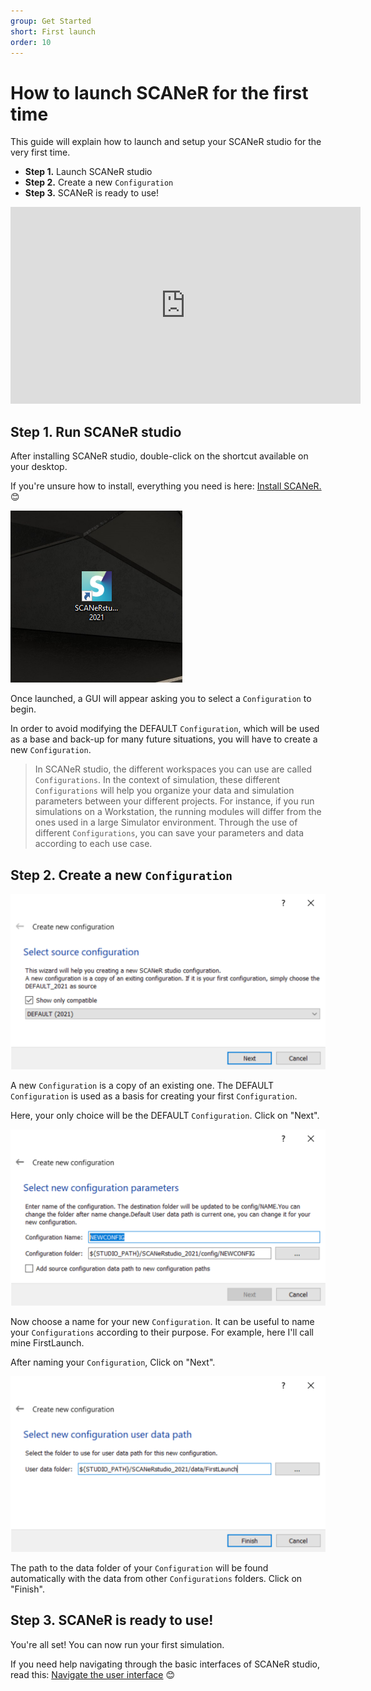 ```yaml
---
group: Get Started
short: First launch
order: 10
---
```


# How to launch SCANeR for the first time

This guide will explain how to launch and setup your SCANeR studio for the very first time.

* **Step 1.** Launch SCANeR studio
* **Step 2.** Create a new `Configuration`
* **Step 3.** SCANeR is ready to use!

<iframe width="560" height="315" src="https://www.youtube.com/embed/pnq0vsR74Xw?start=48" title="YouTube video player" frameborder="0" allow="accelerometer; autoplay; clipboard-write; encrypted-media; gyroscope; picture-in-picture" allowfullscreen></iframe>

## Step 1. Run SCANeR studio

After installing SCANeR studio, double-click on the shortcut available on your desktop.

If you're unsure how to install, everything you need is here: [Install SCANeR.](../HT_Install_SCANeR_studio/HT_Install_SCANeR_studio.md) 😊

![IconDesktop](./assets/IconDesktop.PNG)

Once launched, a GUI will appear asking you to select a `Configuration` to begin.

In order to avoid modifying the DEFAULT `Configuration`, which will be used as a base and back-up for many future situations, you will have to create a new `Configuration`.

> In SCANeR studio, the different workspaces you can use are called `Configurations`. In the context of simulation, these different `Configurations` will help you organize your data and simulation parameters between your different projects. For instance, if you run simulations on a Workstation, the running modules will differ from the ones used in a large Simulator environment. Through the use of different `Configurations`, you can save your parameters and data according to each use case.

## Step 2. Create a new `Configuration`

![CreateNewConfig](./assets/CreateNewConfig.PNG)

A new `Configuration` is a copy of an existing one. The DEFAULT `Configuration` is used as a basis for creating your first `Configuration`.

Here, your only choice will be the DEFAULT `Configuration`. Click on "Next".

![NameConfig](./assets/NameConfig.PNG)

Now choose a name for your new `Configuration`. It can be useful to name your `Configurations` according to their purpose. For example, here I'll call mine FirstLaunch.

After naming your `Configuration`, Click on "Next".

![DataPath](./assets/DataPath.PNG)

The path to the data folder of your `Configuration` will be found automatically with the data from other `Configurations` folders. Click on "Finish".

## Step 3. SCANeR is ready to use!

You're all set! You can now run your first simulation.

If you need help navigating through the basic interfaces of SCANeR studio, read this: [Navigate the user interface](../HT_Navigate/HT_Navigate.md) 😊
